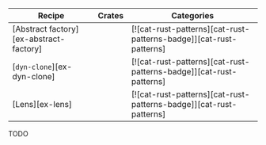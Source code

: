 | Recipe | Crates | Categories |
|--------|--------|------------|
| [Abstract factory][ex-abstract-factory] |  | [![cat-rust-patterns][cat-rust-patterns-badge]][cat-rust-patterns] |
| [`dyn-clone`][ex-dyn-clone] |  | [![cat-rust-patterns][cat-rust-patterns-badge]][cat-rust-patterns] |
| [Lens][ex-lens] |  | [![cat-rust-patterns][cat-rust-patterns-badge]][cat-rust-patterns] |

<div class="hidden">
TODO
</div>
